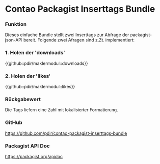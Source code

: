 # Contao Packagist Inserttags Bundle
### Funktion
Dieses einfache Bundle stellt zwei Inserttags zur Abfrage der packagist-json-API bereit.
Folgende zwei Afragen sind z.Zt. implementiert:

### 1. Holen der 'downloads'
{{github::pdir/maklermodul::downloads}}

### 2. Holen der 'likes'
{{github::pdir/maklermodul::likes}}

### Rückgabewert
Die Tags liefern eine Zahl mit lokalisierter Formatierung.

### GitHub
https://github.com/pdir/contao-packagist-inserttags-bundle

### Packagist API Doc
https://packagist.org/apidoc

